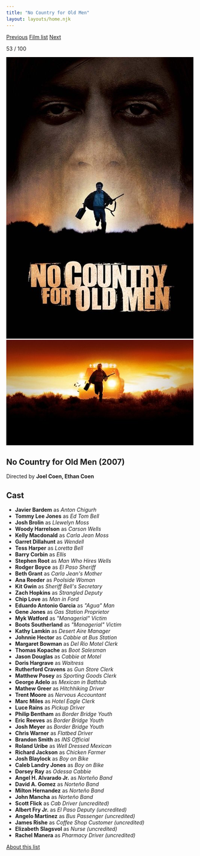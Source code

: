 ```yaml
---
title: "No Country for Old Men"
layout: layouts/home.njk
---
```


<nav class="films">
  <a class="prev" href="../hot-fuzz">Previous</a>
  <a href="../">Film list</a>
  <a class="next" href="../in-bruges">Next</a>
</nav>

<p>53 / 100</p>

<article class="film">
  <div class="backdrop-and-poster">
    <img class="poster" src="../films/posters/no-country-for-old-men.jpg" alt="">
    <img class="backdrop" src="../films/backdrops/no-country-for-old-men.jpg" alt="">
  </div>

  <h1>No Country for Old Men (2007)</h1>

  <p class="director">
    Directed by <strong>Joel Coen, Ethan Coen</strong>
  </p>


  <h2>
    Cast
  </h2>
  <ul>
    <li><strong>Javier Bardem</strong> as <em>Anton Chigurh</em></li>
<li><strong>Tommy Lee Jones</strong> as <em>Ed Tom Bell</em></li>
<li><strong>Josh Brolin</strong> as <em>Llewelyn Moss</em></li>
<li><strong>Woody Harrelson</strong> as <em>Carson Wells</em></li>
<li><strong>Kelly Macdonald</strong> as <em>Carla Jean Moss</em></li>
<li><strong>Garret Dillahunt</strong> as <em>Wendell</em></li>
<li><strong>Tess Harper</strong> as <em>Loretta Bell</em></li>
<li><strong>Barry Corbin</strong> as <em>Ellis</em></li>
<li><strong>Stephen Root</strong> as <em>Man Who Hires Wells</em></li>
<li><strong>Rodger Boyce</strong> as <em>El Paso Sheriff</em></li>
<li><strong>Beth Grant</strong> as <em>Carla Jean's Mother</em></li>
<li><strong>Ana Reeder</strong> as <em>Poolside Woman</em></li>
<li><strong>Kit Gwin</strong> as <em>Sheriff Bell's Secretary</em></li>
<li><strong>Zach Hopkins</strong> as <em>Strangled Deputy</em></li>
<li><strong>Chip Love</strong> as <em>Man in Ford</em></li>
<li><strong>Eduardo Antonio Garcia</strong> as <em>"Agua" Man</em></li>
<li><strong>Gene Jones</strong> as <em>Gas Station Proprietor</em></li>
<li><strong>Myk Watford</strong> as <em>"Managerial" Victim</em></li>
<li><strong>Boots Southerland</strong> as <em>"Managerial" Victim</em></li>
<li><strong>Kathy Lamkin</strong> as <em>Desert Aire Manager</em></li>
<li><strong>Johnnie Hector</strong> as <em>Cabbie at Bus Station</em></li>
<li><strong>Margaret Bowman</strong> as <em>Del Rio Motel Clerk</em></li>
<li><strong>Thomas Kopache</strong> as <em>Boot Salesman</em></li>
<li><strong>Jason Douglas</strong> as <em>Cabbie at Motel</em></li>
<li><strong>Doris Hargrave</strong> as <em>Waitress</em></li>
<li><strong>Rutherford Cravens</strong> as <em>Gun Store Clerk</em></li>
<li><strong>Matthew Posey</strong> as <em>Sporting Goods Clerk</em></li>
<li><strong>George Adelo</strong> as <em>Mexican in Bathtub</em></li>
<li><strong>Mathew Greer</strong> as <em>Hitchhiking Driver</em></li>
<li><strong>Trent Moore</strong> as <em>Nervous Accountant</em></li>
<li><strong>Marc Miles</strong> as <em>Hotel Eagle Clerk</em></li>
<li><strong>Luce Rains</strong> as <em>Pickup Driver</em></li>
<li><strong>Philip Bentham</strong> as <em>Border Bridge Youth</em></li>
<li><strong>Eric Reeves</strong> as <em>Border Bridge Youth</em></li>
<li><strong>Josh Meyer</strong> as <em>Border Bridge Youth</em></li>
<li><strong>Chris Warner</strong> as <em>Flatbed Driver</em></li>
<li><strong>Brandon Smith</strong> as <em>INS Official</em></li>
<li><strong>Roland Uribe</strong> as <em>Well Dressed Mexican</em></li>
<li><strong>Richard Jackson</strong> as <em>Chicken Farmer</em></li>
<li><strong>Josh Blaylock</strong> as <em>Boy on Bike</em></li>
<li><strong>Caleb Landry Jones</strong> as <em>Boy on Bike</em></li>
<li><strong>Dorsey Ray</strong> as <em>Odessa Cabbie</em></li>
<li><strong>Angel H. Alvarado Jr.</strong> as <em>Norteño Band</em></li>
<li><strong>David A. Gomez</strong> as <em>Norteño Band</em></li>
<li><strong>Milton Hernandez</strong> as <em>Norteño Band</em></li>
<li><strong>John Mancha</strong> as <em>Norteño Band</em></li>
<li><strong>Scott Flick</strong> as <em>Cab Driver (uncredited)</em></li>
<li><strong>Albert Fry Jr.</strong> as <em>El Paso Deputy (uncredited)</em></li>
<li><strong>Angelo Martinez</strong> as <em>Bus Passenger (uncredited)</em></li>
<li><strong>James Rishe</strong> as <em>Coffee Shop Customer (uncredited)</em></li>
<li><strong>Elizabeth Slagsvol</strong> as <em>Nurse (uncredited)</em></li>
<li><strong>Rachel Manera</strong> as <em>Pharmacy Driver (uncredited)</em></li>
  </ul>
</article>
<footer>
  <a href="../about">About this list</a>
</footer>
